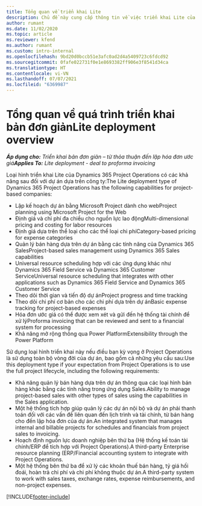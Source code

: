 ```yaml
---
title: Tổng quan về triển khai Lite
description: Chủ đề này cung cấp thông tin về việc triển khai Lite của Dynamics 365 Project Operations.
author: rumant
ms.date: 11/02/2020
ms.topic: article
ms.reviewer: kfend
ms.author: rumant
ms.custom: intro-internal
ms.openlocfilehash: 9bd20d0bccb51e3afc0ad2d4a5409723c6fdcd92
ms.sourcegitcommit: 0fafe022731f0e1e8693382ff906e3f8541d34ca
ms.translationtype: HT
ms.contentlocale: vi-VN
ms.lasthandoff: 07/07/2021
ms.locfileid: "6369987"
---
```

# <a name="lite-deployment-overview"></a><span data-ttu-id="fa550-103">Tổng quan về quá trình triển khai bản đơn giản</span><span class="sxs-lookup"><span data-stu-id="fa550-103">Lite deployment overview</span></span>

<span data-ttu-id="fa550-104">_**Áp dụng cho:** Triển khai bản đơn giản – từ thỏa thuận đến lập hóa đơn ước giá_</span><span class="sxs-lookup"><span data-stu-id="fa550-104">_**Applies To:** Lite deployment - deal to proforma invoicing_</span></span>

<span data-ttu-id="fa550-105">Loại hình triển khai Lite của Dynamics 365 Project Operations có các khả năng sau đối với dự án dựa trên công ty:</span><span class="sxs-lookup"><span data-stu-id="fa550-105">The Lite deployment type of Dynamics 365 Project Operations has the following capabilities for project-based companies:</span></span>

- <span data-ttu-id="fa550-106">Lập kế hoạch dự án bằng Microsoft Project dành cho web</span><span class="sxs-lookup"><span data-stu-id="fa550-106">Project planning using Microsoft Project for the Web</span></span>
- <span data-ttu-id="fa550-107">Định giá và chi phí đa chiều cho nguồn lực lao động</span><span class="sxs-lookup"><span data-stu-id="fa550-107">Multi-dimensional pricing and costing for labor resources</span></span>
- <span data-ttu-id="fa550-108">Định giá dựa trên thể loại cho các thể loại chi phí</span><span class="sxs-lookup"><span data-stu-id="fa550-108">Category-based pricing for expense categories</span></span>
- <span data-ttu-id="fa550-109">Quản lý bán hàng dựa trên dự án bằng các tính năng của Dynamics 365 Sales</span><span class="sxs-lookup"><span data-stu-id="fa550-109">Project-based sales management using Dynamics 365 Sales capabilities</span></span>
- <span data-ttu-id="fa550-110">Universal resource scheduling hợp với các ứng dụng khác như Dynamics 365 Field Service và Dynamics 365 Customer Service</span><span class="sxs-lookup"><span data-stu-id="fa550-110">Universal resource scheduling that integrates with other applications such as Dynamics 365 Field Service and Dynamics 365 Customer Service</span></span>
- <span data-ttu-id="fa550-111">Theo dõi thời gian và tiến độ dự án</span><span class="sxs-lookup"><span data-stu-id="fa550-111">Project progress and time tracking</span></span>
- <span data-ttu-id="fa550-112">Theo dõi chi phí cơ bản cho các chi phí dựa trên dự án</span><span class="sxs-lookup"><span data-stu-id="fa550-112">Basic expense tracking for project-based expenses</span></span>
- <span data-ttu-id="fa550-113">Hóa đơn ước giá có thể được xem xét và gửi đến hệ thống tài chính để xử lý</span><span class="sxs-lookup"><span data-stu-id="fa550-113">Proforma invoicing that can be reviewed and sent to a financial system for processing</span></span>
- <span data-ttu-id="fa550-114">Khả năng mở rộng thông qua Power Platform</span><span class="sxs-lookup"><span data-stu-id="fa550-114">Extensibility through the Power Platform</span></span>

<span data-ttu-id="fa550-115">Sử dụng loại hình triển khai này nếu điều bạn kỳ vọng ở Project Operations là sử dụng toàn bộ vòng đời của dự án, bao gồm cả những yêu cầu sau:</span><span class="sxs-lookup"><span data-stu-id="fa550-115">Use this deployment type if your expectation from Project Operations is to use the full project lifecycle, including the following requirements:</span></span>

- <span data-ttu-id="fa550-116">Khả năng quản lý bán hàng dựa trên dự án thông qua các loại hình bán hàng khác bằng các tính năng trong ứng dụng Sales.</span><span class="sxs-lookup"><span data-stu-id="fa550-116">Ability to manage project-based sales with other types of sales using the capabilities in the Sales application.</span></span>
- <span data-ttu-id="fa550-117">Một hệ thống tích hợp giúp quản lý các dự án nội bộ và dự án phải thanh toán đối với các vấn đề liên quan đến lịch trình và tài chính, từ bán hàng cho đến lập hóa đơn của dự án.</span><span class="sxs-lookup"><span data-stu-id="fa550-117">An integrated system that manages internal and billable projects for schedules and financials from project sales to invoicing.</span></span>
- <span data-ttu-id="fa550-118">Hoạch định nguồn lực doanh nghiệp bên thứ ba (Hệ thống kế toán tài chính/ERP để tích hợp với Project Operations).</span><span class="sxs-lookup"><span data-stu-id="fa550-118">A third-party Enterprise resource planning (ERP/Financial accounting system to integrate with Project Operations.</span></span>
- <span data-ttu-id="fa550-119">Một hệ thống bên thứ ba để xử lý các khoản thuế bán hàng, tỷ giá hối đoái, hoàn trả chi phí và chi phí không thuộc dự án.</span><span class="sxs-lookup"><span data-stu-id="fa550-119">A third-party system to work with sales taxes, exchange rates, expense reimbursements, and non-project expenses.</span></span>


[!INCLUDE[footer-include](../includes/footer-banner.md)]